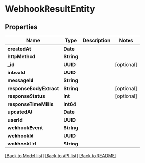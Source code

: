 # WebhookResultEntity

## Properties
Name | Type | Description | Notes
------------ | ------------- | ------------- | -------------
**createdAt** | **Date** |  | 
**httpMethod** | **String** |  | 
**_id** | **UUID** |  | [optional] 
**inboxId** | **UUID** |  | 
**messageId** | **String** |  | 
**responseBodyExtract** | **String** |  | [optional] 
**responseStatus** | **Int** |  | [optional] 
**responseTimeMillis** | **Int64** |  | 
**updatedAt** | **Date** |  | 
**userId** | **UUID** |  | 
**webhookEvent** | **String** |  | 
**webhookId** | **UUID** |  | 
**webhookUrl** | **String** |  | 

[[Back to Model list]](../README#documentation-for-models) [[Back to API list]](../README#documentation-for-api-endpoints) [[Back to README]](../README)


